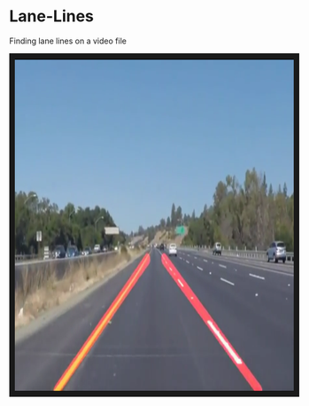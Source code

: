 # Lane-Lines
Finding lane lines on a video file

<a href="https://youtu.be/SntMT8IHwas
" target="_blank"><img src="Test_videos_output/Video.png"
alt="Model after training on the dataset  (x4 speed)" width="800" height="600" border="10" /></a>
